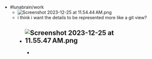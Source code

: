 - #lunabrain/work
	- ![Screenshot 2023-12-25 at 11.54.44 AM.png](../assets/Screenshot_2023-12-25_at_11.54.44 AM_1703534086490_0.png)
	- i think i want the details to be represented more like a git view?
		- ![Screenshot 2023-12-25 at 11.55.47 AM.png](../assets/Screenshot_2023-12-25_at_11.55.47 AM_1703534149442_0.png)
			-
			-